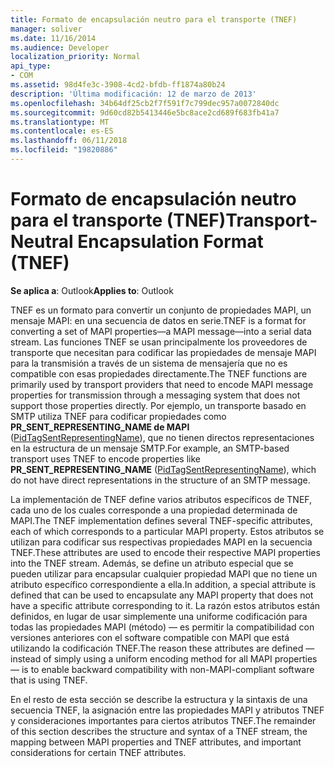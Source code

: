 ```yaml
---
title: Formato de encapsulación neutro para el transporte (TNEF)
manager: soliver
ms.date: 11/16/2014
ms.audience: Developer
localization_priority: Normal
api_type:
- COM
ms.assetid: 98d4fe3c-3908-4cd2-bfdb-ff1874a80b24
description: 'Última modificación: 12 de marzo de 2013'
ms.openlocfilehash: 34b64df25cb2f7f591f7c799dec957a0072840dc
ms.sourcegitcommit: 9d60cd82b5413446e5bc8ace2cd689f683fb41a7
ms.translationtype: MT
ms.contentlocale: es-ES
ms.lasthandoff: 06/11/2018
ms.locfileid: "19820886"
---
```

# <a name="transport-neutral-encapsulation-format-tnef"></a><span data-ttu-id="abc56-103">Formato de encapsulación neutro para el transporte (TNEF)</span><span class="sxs-lookup"><span data-stu-id="abc56-103">Transport-Neutral Encapsulation Format (TNEF)</span></span>

 
  
<span data-ttu-id="abc56-104">**Se aplica a**: Outlook</span><span class="sxs-lookup"><span data-stu-id="abc56-104">**Applies to**: Outlook</span></span> 
  
<span data-ttu-id="abc56-105">TNEF es un formato para convertir un conjunto de propiedades MAPI, un mensaje MAPI: en una secuencia de datos en serie.</span><span class="sxs-lookup"><span data-stu-id="abc56-105">TNEF is a format for converting a set of MAPI properties—a MAPI message—into a serial data stream.</span></span> <span data-ttu-id="abc56-106">Las funciones TNEF se usan principalmente los proveedores de transporte que necesitan para codificar las propiedades de mensaje MAPI para la transmisión a través de un sistema de mensajería que no es compatible con esas propiedades directamente.</span><span class="sxs-lookup"><span data-stu-id="abc56-106">The TNEF functions are primarily used by transport providers that need to encode MAPI message properties for transmission through a messaging system that does not support those properties directly.</span></span> <span data-ttu-id="abc56-107">Por ejemplo, un transporte basado en SMTP utiliza TNEF para codificar propiedades como **PR_SENT_REPRESENTING_NAME de MAPI** ([PidTagSentRepresentingName](pidtagsentrepresentingname-canonical-property.md)), que no tienen directos representaciones en la estructura de un mensaje SMTP.</span><span class="sxs-lookup"><span data-stu-id="abc56-107">For example, an SMTP-based transport uses TNEF to encode properties like **PR_SENT_REPRESENTING_NAME** ([PidTagSentRepresentingName](pidtagsentrepresentingname-canonical-property.md)), which do not have direct representations in the structure of an SMTP message.</span></span>
  
<span data-ttu-id="abc56-108">La implementación de TNEF define varios atributos específicos de TNEF, cada uno de los cuales corresponde a una propiedad determinada de MAPI.</span><span class="sxs-lookup"><span data-stu-id="abc56-108">The TNEF implementation defines several TNEF-specific attributes, each of which corresponds to a particular MAPI property.</span></span> <span data-ttu-id="abc56-109">Estos atributos se utilizan para codificar sus respectivas propiedades MAPI en la secuencia TNEF.</span><span class="sxs-lookup"><span data-stu-id="abc56-109">These attributes are used to encode their respective MAPI properties into the TNEF stream.</span></span> <span data-ttu-id="abc56-110">Además, se define un atributo especial que se pueden utilizar para encapsular cualquier propiedad MAPI que no tiene un atributo específico correspondiente a ella.</span><span class="sxs-lookup"><span data-stu-id="abc56-110">In addition, a special attribute is defined that can be used to encapsulate any MAPI property that does not have a specific attribute corresponding to it.</span></span> <span data-ttu-id="abc56-111">La razón estos atributos están definidos, en lugar de usar simplemente una uniforme codificación para todas las propiedades MAPI (método) — es permitir la compatibilidad con versiones anteriores con el software compatible con MAPI que está utilizando la codificación TNEF.</span><span class="sxs-lookup"><span data-stu-id="abc56-111">The reason these attributes are defined — instead of simply using a uniform encoding method for all MAPI properties — is to enable backward compatibility with non-MAPI-compliant software that is using TNEF.</span></span>
  
<span data-ttu-id="abc56-112">En el resto de esta sección se describe la estructura y la sintaxis de una secuencia TNEF, la asignación entre las propiedades MAPI y atributos TNEF y consideraciones importantes para ciertos atributos TNEF.</span><span class="sxs-lookup"><span data-stu-id="abc56-112">The remainder of this section describes the structure and syntax of a TNEF stream, the mapping between MAPI properties and TNEF attributes, and important considerations for certain TNEF attributes.</span></span>
  

